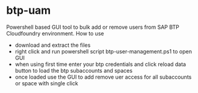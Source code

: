 # btp-uam
Powershell based GUI tool to bulk add or remove users from SAP BTP Cloudfoundry environment.
How to use
- download and extract the files
- right click and run powershell script btp-user-management.ps1 to open GUI
- when using first time enter your btp credentials and click reload data button to load the btp subaccounts and spaces
- once loaded use the GUI to add remove uer access for all subaccounts or space with single click
